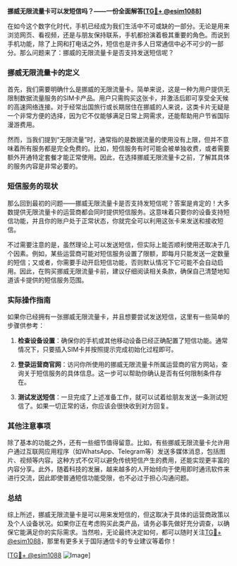 **挪威无限流量卡可以发短信吗？——一份全面解答[[TG💪+ @esim1088](https://t.me/s/esim1088)]**

在如今这个数字化时代，手机已经成为我们生活中不可或缺的一部分。无论是用来浏览网页、看视频，还是与朋友保持联系，手机都扮演着极其重要的角色。而说到手机功能，除了上网和打电话之外，短信也是许多人日常通信中必不可少的一部分。那么问题来了：挪威的无限流量卡是否支持发送短信呢？

### 挪威无限流量卡的定义

首先，我们需要明确什么是挪威的无限流量卡。简单来说，这是一种为用户提供无限制数据流量服务的SIM卡产品。用户只需购买这张卡，并激活后即可享受全天候的高速网络连接。对于经常出国旅行或长期居住在挪威的人来说，这类卡片无疑是一个非常方便的选择，因为它不仅能够满足日常上网需求，还能帮助用户节省国际漫游费用。

然而，当我们提到“无限流量”时，通常指的是数据流量的使用没有上限，但并不意味着所有服务都是完全免费的。比如，短信服务有时可能会被单独收费，或者需要额外开通特定套餐才能正常使用。因此，在选择挪威无限流量卡之前，了解其具体的服务内容是非常必要的。

### 短信服务的现状

那么回到最初的问题——挪威无限流量卡是否支持发短信呢？答案是肯定的！大多数提供无限流量卡的运营商都会同时提供短信服务。这意味着只要你的设备支持短信功能，并且你的账户处于正常状态，你就完全可以利用这张卡来发送和接收短信。

不过需要注意的是，虽然理论上可以发送短信，但实际上能否顺利使用还取决于几个因素。例如，某些运营商可能对短信服务设置了限额，即每月只能发送一定数量的短信；又或者，你需要手动开启短信功能，否则默认情况下它可能不会自动启用。因此，在购买挪威无限流量卡前，建议仔细阅读相关条款，确保自己清楚地知道该卡提供的短信服务范围。

### 实际操作指南

如果你已经拥有一张挪威无限流量卡，并且想要尝试发送短信，这里有一些简单的步骤供参考：

1. **检查设备设置**：确保你的手机或其他移动设备已经正确配置了短信功能。通常情况下，只要插入SIM卡并按照提示完成初始化过程即可。
   
2. **登录运营商官网**：访问你所使用的挪威无限流量卡所属运营商的官方网站，查询关于短信服务的具体信息。这一步可以帮助你确认是否有任何限制条件存在。

3. **测试发送短信**：一旦完成了上述准备工作，就可以试着给朋友发送一条测试短信了。如果一切正常的话，你应该会很快收到对方回复。

### 其他注意事项

除了基本的功能之外，还有一些细节值得留意。比如，有些挪威无限流量卡允许用户通过互联网应用程序（如WhatsApp、Telegram等）发送多媒体消息，包括图片、视频等内容。这种方式不仅可以避免传统短信产生的费用，还能实现更丰富的内容分享。此外，随着科技的发展，越来越多的人开始倾向于使用即时通讯软件来进行交流，因此即使普通短信功能受限，也不必过于担心沟通问题。

### 总结

综上所述，挪威无限流量卡是可以用来发短信的，但这取决于具体的运营商政策以及个人设备状况。如果你正在考虑购买此类产品，请务必事先做好充分调查，以确保它能满足你的实际需求。当然啦，无论最终决定如何，都可以随时关注[TG💪+ @esim1088](https://t.me/s/esim1088)，那里有更多关于国际通信卡的专业建议等着你！

[[TG💪+ @esim1088](https://t.me/s/esim1088) ![Image](https://i.postimg.cc/4NQfJmqS/Snipaste-2025-05-13-00-14-12.png)]